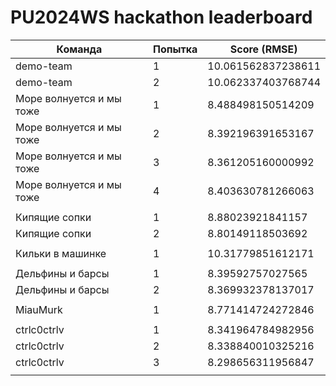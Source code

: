 # PU2024WS hackathon leaderboard

| Команда                  | Попытка | Score (RMSE)       |
| ------------------------ | ------- | ------------------ |
| demo-team                | 1       | 10.061562837238611 |
| demo-team                | 2       | 10.062337403768744 |
| Море волнуется и мы тоже | 1       | 8.488498150514209  |
| Море волнуется и мы тоже | 2       | 8.392196391653167  |
| Море волнуется и мы тоже | 3       | 8.361205160000992  |
| Море волнуется и мы тоже | 4       | 8.403630781266063  |
|                          |         |                    |
| Кипящие сопки            | 1       | 8.88023921841157   |
| Кипящие сопки            | 2       | 8.80149118503692   |
|                          |         |                    |
| Кильки в машинке         | 1       | 10.31779851612171  |
|                          |         |                    |
| Дельфины и барсы         | 1       | 8.39592757027565   |
| Дельфины и барсы         | 2       | 8.369932378137017  |
|                          |         |                    |
| MiauMurk                 | 1       | 8.771414724272846  |
|                          |         |                    |
| ctrlc0ctrlv              | 1       | 8.341964784982956  |
| ctrlc0ctrlv              | 2       | 8.338840010325216  |
| ctrlc0ctrlv              | 3       | 8.298656311956847  |
|                          |         |                    |


